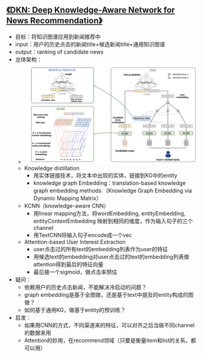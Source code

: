 ## [《DKN: Deep Knowledge-Aware Network for News Recommendation》](https://arxiv.org/abs/1801.08284)

  - 目标：将知识图谱应用到新闻推荐中
  - input：用户的历史点击的新闻title+候选新闻title+通用知识图谱
  - output：ranking of candidate news
  - 总体架构：
    - ![architecture](../../images/DKN-image1.png)
    - Knowledge distillation
        - 用实体链接技术，将文本中出现的实体，链接到KG中的entity
        - knowledge graph Embedding：translation-based knowledge graph embedding methods （Knowledge Graph Embedding via Dynamic Mapping Matrix）
    - KCNN（knowledge-aware CNN）
        - 用linear mapping方法，将wordEmbedding, entityEmbedding, entityContextEmbedding 映射到相同的维度，作为输入句子的三个channel
        - 用TextCNN将输入句子encode成一个vec
    - Attention-based User Interest Extraction
        - user点击过的所有text的embedding列表作为user的特征
        - 用候选text的embedding对user点击过的text的embedding列表做attention得到最后的特征向量
        - 最后接一个sigmoid，做点击率预估
- 疑问：
    - 依赖用户的历史点击新闻，不能解决冷启动的问题？
    - graph embedding是基于全图做，还是基于text中提及的entity构成的图做？
    - 如何基于通用KG，做基于entity的预训练？
- 启发：
    - 如果用CNN的方式，不同渠道来的特征，可以对齐之后当做不同channel的数据来用
    - Attention的妙用，在recommend领域（只要是衡量item和list的关系，都可以用）
